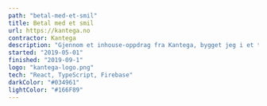 ```yaml
---
path: "betal-med-et-smil"
title: Betal med et smil
url: https://kantega.no
contractor: Kantega
description: "Gjennom et inhouse-oppdrag fra Kantega, bygget jeg i et team på to en app-prototyp som fungerer til betaling via ansiktsgjenkjenning. Appen har vært stilt ut på flere konferanser, deriblant Kantegadagen 2019 og Trondheim Developer Conference."
started: "2019-05-01"
finished: "2019-09-1"
logo: "kantega-logo.png"
tech: "React, TypeScript, Firebase"
darkColor: "#034961"
lightColor: "#166F89"
---
```

